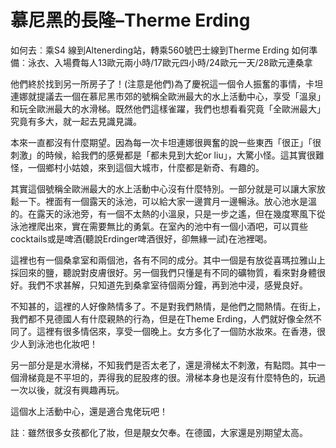# 慕尼黑的長隆–Therme Erding

如何去︰乘S4 線到Altenerding站，轉乘560號巴士線到Therme Erding
如何準備︰泳衣、入場費每人13歐元兩小時/17歐元四小時/24歐元一天/28歐元連桑拿

他們終於找到另一所房子了！(注意是他們)為了慶祝這一個令人振奮的事情，卡坦連娜就提議去一個在慕尼黑市郊的號稱全歐洲最大的水上活動中心，享受「溫泉」和玩全歐洲最大的水滑梯。既然他們這樣雀躍，我們也想看看究竟「全歐洲最大」究竟有多大，就一起去見識見識。

本來一直都沒有什麼期望。因為每一次卡坦連娜很興奮的說一些東西「很正」「很刺激」的時候，給我們的感覺都是「都未見到大蛇or liu」，大驚小怪。這其實很難怪，一個鄉村小姑娘，來到這個大城市，什麼都是新奇、有趣的。

其實這個號稱全歐洲最大的水上活動中心沒有什麼特別。一部分就是可以讓大家放鬆一下。裡面有一個露天的泳池，可以給大家一邊賞月一邊暢泳。放心池水是溫的。在露天的泳池旁，有一個不太熱的小溫泉，只是一步之遙，但在幾度寒風下從泳池裡爬出來，實在需要無比的勇氣。在室內的池中有一個小酒吧，可以買些cocktails或是啤酒(聽說Erdinger啤酒很好，卻無緣一試)在池裡喝。

這裡也有一個桑拿室和兩個池，各有不同的成分。其中一個是有放從喜瑪拉雅山上採回來的鹽，聽說對皮膚很好。另一個我們只懂是有不同的礦物質，看來對身體很好。我們不求甚解，只知道先到桑拿室待個兩分鐘，再到池中浸，感覺良好。

不知甚的，這裡的人好像熱情多了。不是對我們熱情，是他們之間熱情。在街上，我們都不見德國人有什麼親熱的行為，但是在Theme Erding，人們就好像全然不同了。這裡有很多情侶來，享受一個晚上。女方多化了一個防水妝來。在香港，很少人到泳池也化妝吧！

另一部分是是水滑梯，不知我們是否太老了，還是滑梯太不刺激，有點悶。其中一個滑梯竟是不平坦的，弄得我的屁股疼的很。滑梯本身也是沒有什麼特色的，玩過一次以後，就沒有興趣再玩。

這個水上活動中心，還是適合鬼佬玩吧！

註︰雖然很多女孩都化了妝，但是靚女欠奉。在德國，大家還是別期望太高。